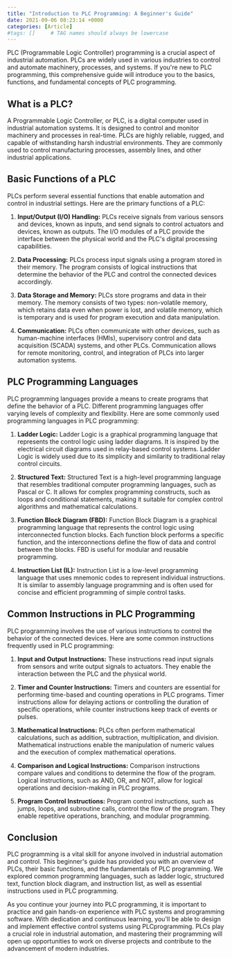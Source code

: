 ```yaml
---
title: "Introduction to PLC Programming: A Beginner's Guide"
date: 2021-09-06 08:23:14 +0000
categories: [Article]
#tags: []     # TAG names should always be lowercase
---
```



PLC (Programmable Logic Controller) programming is a crucial aspect of industrial automation. PLCs are widely used in various industries to control and automate machinery, processes, and systems. If you're new to PLC programming, this comprehensive guide will introduce you to the basics, functions, and fundamental concepts of PLC programming.

## What is a PLC?

A Programmable Logic Controller, or PLC, is a digital computer used in industrial automation systems. It is designed to control and monitor machinery and processes in real-time. PLCs are highly reliable, rugged, and capable of withstanding harsh industrial environments. They are commonly used to control manufacturing processes, assembly lines, and other industrial applications.

## Basic Functions of a PLC

PLCs perform several essential functions that enable automation and control in industrial settings. Here are the primary functions of a PLC:

1. **Input/Output (I/O) Handling:** PLCs receive signals from various sensors and devices, known as inputs, and send signals to control actuators and devices, known as outputs. The I/O modules of a PLC provide the interface between the physical world and the PLC's digital processing capabilities.

2. **Data Processing:** PLCs process input signals using a program stored in their memory. The program consists of logical instructions that determine the behavior of the PLC and control the connected devices accordingly.

3. **Data Storage and Memory:** PLCs store programs and data in their memory. The memory consists of two types: non-volatile memory, which retains data even when power is lost, and volatile memory, which is temporary and is used for program execution and data manipulation.

4. **Communication:** PLCs often communicate with other devices, such as human-machine interfaces (HMIs), supervisory control and data acquisition (SCADA) systems, and other PLCs. Communication allows for remote monitoring, control, and integration of PLCs into larger automation systems.

## PLC Programming Languages

PLC programming languages provide a means to create programs that define the behavior of a PLC. Different programming languages offer varying levels of complexity and flexibility. Here are some commonly used programming languages in PLC programming:

1. **Ladder Logic:** Ladder Logic is a graphical programming language that represents the control logic using ladder diagrams. It is inspired by the electrical circuit diagrams used in relay-based control systems. Ladder Logic is widely used due to its simplicity and similarity to traditional relay control circuits.

2. **Structured Text:** Structured Text is a high-level programming language that resembles traditional computer programming languages, such as Pascal or C. It allows for complex programming constructs, such as loops and conditional statements, making it suitable for complex control algorithms and mathematical calculations.

3. **Function Block Diagram (FBD):** Function Block Diagram is a graphical programming language that represents the control logic using interconnected function blocks. Each function block performs a specific function, and the interconnections define the flow of data and control between the blocks. FBD is useful for modular and reusable programming.

4. **Instruction List (IL):** Instruction List is a low-level programming language that uses mnemonic codes to represent individual instructions. It is similar to assembly language programming and is often used for concise and efficient programming of simple control tasks.

## Common Instructions in PLC Programming

PLC programming involves the use of various instructions to control the behavior of the connected devices. Here are some common instructions frequently used in PLC programming:

1. **Input and Output Instructions:** These instructions read input signals from sensors and write output signals to actuators. They enable the interaction between the PLC and the physical world.

2. **Timer and Counter Instructions:** Timers and counters are essential for performing time-based and counting operations in PLC programs. Timer instructions allow for delaying actions or controlling the duration of specific operations, while counter instructions keep track of events or pulses.

3. **Mathematical Instructions:** PLCs often perform mathematical calculations, such as addition, subtraction, multiplication, and division. Mathematical instructions enable the manipulation of numeric values and the execution of complex mathematical operations.

4. **Comparison and Logical Instructions:** Comparison instructions compare values and conditions to determine the flow of the program. Logical instructions, such as AND, OR, and NOT, allow for logical operations and decision-making in PLC programs.

5. **Program Control Instructions:** Program control instructions, such as jumps, loops, and subroutine calls, control the flow of the program. They enable repetitive operations, branching, and modular programming.

## Conclusion

PLC programming is a vital skill for anyone involved in industrial automation and control. This beginner's guide has provided you with an overview of PLCs, their basic functions, and the fundamentals of PLC programming. We explored common programming languages, such as ladder logic, structured text, function block diagram, and instruction list, as well as essential instructions used in PLC programming.

As you continue your journey into PLC programming, it is important to practice and gain hands-on experience with PLC systems and programming software. With dedication and continuous learning, you'll be able to design and implement effective control systems using PLCprogramming. PLCs play a crucial role in industrial automation, and mastering their programming will open up opportunities to work on diverse projects and contribute to the advancement of modern industries.